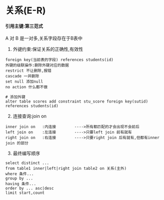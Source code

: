 # 关系(E-R)
#### 引用主键:第三范式
A 对 B 是一对多,关系字段存在于B表中
1. 外键约束:保证关系的正确性,有效性
```
foreign key(当前表的字段) references students(id)
外键的级联操作:删除外键对应的数据
restrict 不让删除,报错
cascade	一并删除
set null 添加null
no action 什么都不做

# 添加外键
alter table scores add constraint stu_score foreign key(sutid) references students(id)
```
2. 连接查询:join on
```
inner join on	:内连接		---->所有都匹配的才会出现不会前后
left join on	:左连接		---->只要left join 前有就有
right join on	:右连接		---->只要right join 后有就有,但都有inner join 的部分
```
3. 最终编写顺序
```
select distinct ...
from table1 inner|left|right join table2 on 关系(主外)
where 条件...
group by ...
having 条件...
order by ... asc|desc
limit start,count
```
